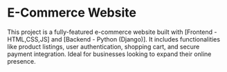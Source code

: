 # E-Commerce Website

This project is a fully-featured e-commerce website built with [Frontend - HTML,CSS,JS] and [Backend - Python (Django)]. It includes functionalities like product listings, user authentication, shopping cart, and secure payment integration. Ideal for businesses looking to expand their online presence.
